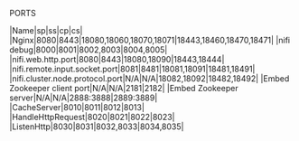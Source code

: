 
PORTS

|Name|sp|ss|cp|cs|
|Nginx|8080|8443|18080,18060,18070,18071|18443,18460,18470,18471|
|nifi debug|8000|8001|8002,8003|8004,8005|
|nifi.web.http.port|8080|8443|18080,18090|18443,18444|
|nifi.remote.input.socket.port|8081|8481|18081,18091|18481,18491|
|nifi.cluster.node.protocol.port|N/A|N/A|18082,18092|18482,18492|
|Embed Zookeeper client port|N/A|N/A|2181|2182|
|Embed Zookeeper server|N/A|N/A|2888:3888|2889:3889|
|CacheServer|8010|8011|8012|8013|
|HandleHttpRequest|8020|8021|8022|8023|
|ListenHttp|8030|8031|8032,8033|8034,8035|
